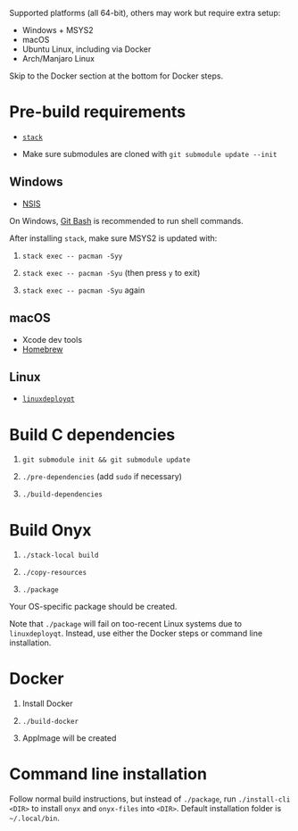 Supported platforms (all 64-bit), others may work but require extra setup:

  * Windows + MSYS2
  * macOS
  * Ubuntu Linux, including via Docker
  * Arch/Manjaro Linux

Skip to the Docker section at the bottom for Docker steps.

# Pre-build requirements

  * [`stack`](https://haskellstack.org/)

  * Make sure submodules are cloned with `git submodule update --init`

## Windows

  * [NSIS](http://nsis.sourceforge.net/Main_Page)

On Windows, [Git Bash](https://gitforwindows.org/) is recommended to run shell commands.

After installing `stack`, make sure MSYS2 is updated with:

1. `stack exec -- pacman -Syy`

2. `stack exec -- pacman -Syu` (then press `y` to exit)

3. `stack exec -- pacman -Syu` again

## macOS

  * Xcode dev tools
  * [Homebrew](https://brew.sh/)

## Linux

  * [`linuxdeployqt`](https://github.com/probonopd/linuxdeployqt)

# Build C dependencies

1. `git submodule init && git submodule update`

2. `./pre-dependencies` (add `sudo` if necessary)

3. `./build-dependencies`

# Build Onyx

1. `./stack-local build`

2. `./copy-resources`

3. `./package`

Your OS-specific package should be created.

Note that `./package` will fail on too-recent Linux systems due to `linuxdeployqt`.
Instead, use either the Docker steps or command line installation.

# Docker

1. Install Docker

2. `./build-docker`

3. AppImage will be created

# Command line installation

Follow normal build instructions, but instead of `./package`,
run `./install-cli <DIR>` to install `onyx` and `onyx-files` into `<DIR>`.
Default installation folder is `~/.local/bin`.
